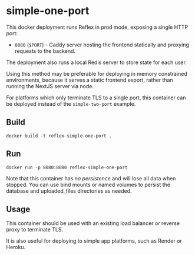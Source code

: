 # simple-one-port

This docker deployment runs Reflex in prod mode, exposing a single HTTP port:

- `8080` (`$PORT`) - Caddy server hosting the frontend statically and proxying requests to the backend.

The deployment also runs a local Redis server to store state for each user.

Using this method may be preferable for deploying in memory constrained
environments, because it serves a static frontend export, rather than running
the NextJS server via node.

For platforms which only terminate TLS to a single port, this container can be
deployed instead of the `simple-two-port` example.

## Build

```console
docker build -t reflex-simple-one-port .
```

## Run

```console
docker run -p 8080:8080 reflex-simple-one-port
```

Note that this container has _no persistence_ and will lose all data when
stopped. You can use bind mounts or named volumes to persist the database and
uploaded_files directories as needed.

## Usage

This container should be used with an existing load balancer or reverse proxy to
terminate TLS.

It is also useful for deploying to simple app platforms, such as Render or Heroku.
